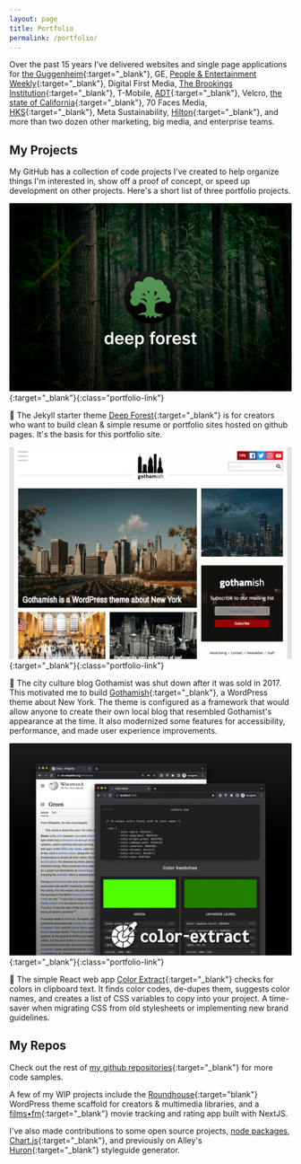 ```yaml
---
layout: page
title: Portfolio
permalink: /portfolio/
---
```


Over the past 15 years I've delivered websites and single page applications for [the Guggenheim](https://alley.com/news/a-look-under-the-hood-with-the-new-guggenheim-org/){:target="_blank"}, GE, [People & Entertainment Weekly](https://alley.com/news/alley-launches-people-com-one-of-the-biggest-sites-on-wordpress-com-vip/){:target="_blank"}, Digital First Media, [The Brookings Institution](https://www.brookings.edu/articles/pixels-and-progress-the-evolution-of-brookings-edu-since-1995/){:target="_blank"}, T-Mobile, [ADT](https://newsroom.adt.com/){:target="_blank"}, Velcro, [the state of California](https://calrx.ca.gov/){:target="_blank"}, 70 Faces Media, [HKS](https://www.hksinc.com/){:target="_blank"}, Meta Sustainability, [Hilton](https://stories.hilton.com/){:target="_blank"}, and more than two dozen other marketing, big media, and enterprise teams.

## My Projects

My GitHub has a collection of code projects I've created to help organize things I'm interested in, show off a proof of concept, or speed up development on other projects. Here's a short list of three portfolio projects.

[![Deep Forest project title card.](/assets/images/deep-forest.png)](https://github.com/ian-pvd/deep-forest){:target="_blank"}{:class="portfolio-link"}

🌳 The Jekyll starter theme [Deep Forest](https://github.com/ian-pvd/deep-forest){:target="_blank"} is for creators who want to build clean & simple resume or portfolio sites hosted on github pages. It's the basis for this portfolio site.

[![Gothamish theme homepage.](/assets/images/gothamish.png)](https://github.com/ian-pvd/gothamish){:target="_blank"}{:class="portfolio-link"}

🗽 The city culture blog Gothamist was shut down after it was sold in 2017. This motivated me to build [Gothamish](https://github.com/ian-pvd/gothamish){:target="_blank"}, a WordPress theme about New York. The theme is configured as a framework that would allow anyone to create their own local blog that resembled Gothamist's appearance at the time. It also modernized some features for accessibility, performance, and made user experience improvements.

[![Color Extract app screenshots.](/assets/images/color-extract.png)](https://github.com/ian-pvd/color-extract){:target="_blank"}{:class="portfolio-link"}

🎨 The simple React web app [Color Extract](https://github.com/ian-pvd/color-extract){:target="_blank"} checks for colors in clipboard text. It finds color codes, de-dupes them, suggests color names, and creates a list of CSS variables to copy into your project. A time-saver when migrating CSS from old stylesheets or implementing new brand guidelines.

## My Repos
Check out the rest of [my github repositories](https://github.com/ian-pvd?tab=repositories){:target="_blank"} for more code samples.

A few of my WIP projects include the [Roundhouse](https://github.com/ian-pvd/roundhouse-2021){:target="blank"} WordPress theme scaffold for creators & multimedia libraries, and a [films•fm](https://github.com/ian-pvd/films-fm){:target="_blank"} movie tracking and rating app built with NextJS.

I've also made contributions to some open source projects, [node packages](https://github.com/bencevans/color-array-average), [Chart.js](https://www.chartjs.org/){:target="_blank"}, and previously on Alley's [Huron](https://github.com/alleyinteractive/huron){:target="_blank"} styleguide generator.
